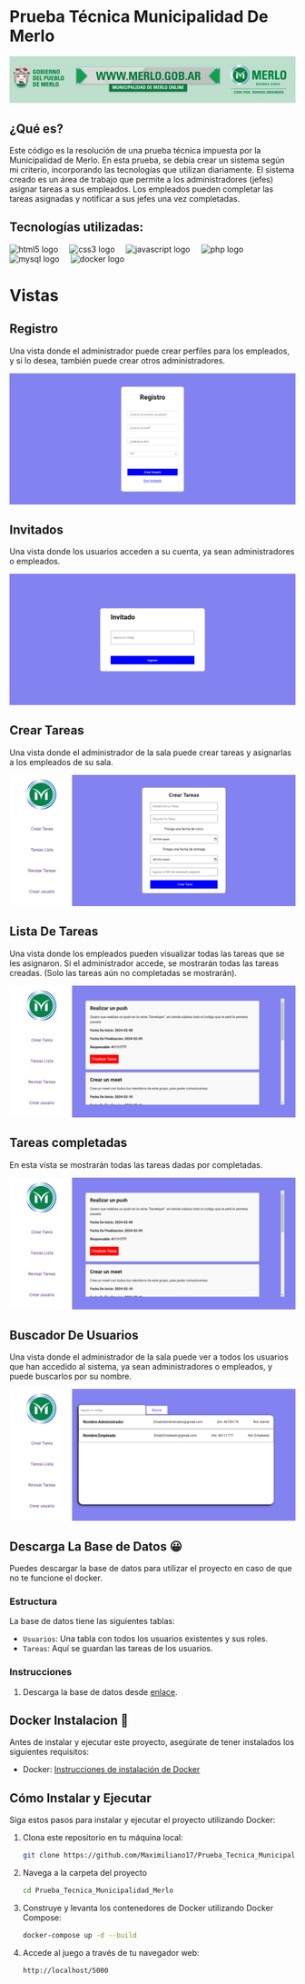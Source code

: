 # Prueba Técnica Municipalidad De Merlo

![Banner](https://github.com/Maximiliano17/Prueba_Tecnica_Municipalidad_Merlo/raw/master/bannerMunicipalidad.jpg)

## ¿Qué es?

Este código es la resolución de una prueba técnica impuesta por la Municipalidad de Merlo. En esta prueba, se debía crear un sistema según mi criterio, incorporando las tecnologías que utilizan diariamente. El sistema creado es un área de trabajo que permite a los administradores (jefes) asignar tareas a sus empleados. Los empleados pueden completar las tareas asignadas y notificar a sus jefes una vez completadas.

## Tecnologías utilizadas:

<div align="left">
  <img src="https://cdn.jsdelivr.net/gh/devicons/devicon/icons/html5/html5-original.svg" height="40" alt="html5 logo" />
  <img width="12" />
  <img src="https://cdn.jsdelivr.net/gh/devicons/devicon/icons/css3/css3-original.svg" height="40" alt="css3 logo" />
  <img width="12" />
  <img src="https://cdn.jsdelivr.net/gh/devicons/devicon/icons/javascript/javascript-original.svg" height="40" alt="javascript logo" />
  <img width="12" />
  <img src="https://cdn.jsdelivr.net/gh/devicons/devicon/icons/php/php-original.svg" height="40" alt="php logo" />
  <img width="12" />
  <img src="https://cdn.jsdelivr.net/gh/devicons/devicon/icons/mysql/mysql-original.svg" height="40" alt="mysql logo" />
  <img width="12" />
  <img src="https://cdn.jsdelivr.net/gh/devicons/devicon/icons/docker/docker-original.svg" height="40" alt="docker logo" />
</div>

# Vistas

## Registro

Una vista donde el administrador puede crear perfiles para los empleados, y si lo desea, también puede crear otros administradores.

![RegistroViewMuni](RegistroViewMuni.png)

## Invitados

Una vista donde los usuarios acceden a su cuenta, ya sean administradores o empleados.

![InvitadoViewMuni](InvitadoViewMuni.png)

## Crear Tareas

Una vista donde el administrador de la sala puede crear tareas y asignarlas a los empleados de su sala.

![CrearTareaViewMuni](CrearTareaViewMuni.png)

## Lista De Tareas

Una vista donde los empleados pueden visualizar todas las tareas que se les asignaron. Si el administrador accede, se mostrarán todas las tareas creadas. (Solo las tareas aún no completadas se mostrarán).

![ListaTareasViewMuni](ListaTareasViewMuni.png)

## Tareas completadas

En esta vista se mostrarán todas las tareas dadas por completadas.

![ListaTareasViewMuni](ListaTareasViewMuni.png)

## Buscador De Usuarios

Una vista donde el administrador de la sala puede ver a todos los usuarios que han accedido al sistema, ya sean administradores o empleados, y puede buscarlos por su nombre.

![SearchViewMuni](SearchViewMuni.png)

## Descarga La Base de Datos 😀

Puedes descargar la base de datos para utilizar el proyecto en caso de que no te funcione el docker.

### Estructura

La base de datos tiene las siguientes tablas:

- `Usuarios`: Una tabla con todos los usuarios existentes y sus roles.
- `Tareas`: Aquí se guardan las tareas de los usuarios.

### Instrucciones

1. Descarga la base de datos desde [enlace](https://drive.google.com/file/d/15dAdiYLIyVtHFa2oVN3_kdAjaZd_Qqpi/view?usp=sharing).
 
## Docker Instalacion 🐋

Antes de instalar y ejecutar este proyecto, asegúrate de tener instalados los siguientes requisitos:

- Docker: [Instrucciones de instalación de Docker](https://docs.docker.com/get-docker/)

## Cómo Instalar y Ejecutar

Siga estos pasos para instalar y ejecutar el proyecto utilizando Docker:

1. Clona este repositorio en tu máquina local:

   ```bash
   git clone https://github.com/Maximiliano17/Prueba_Tecnica_Municipalidad_Merlo.git

2. Navega a la carpeta del proyecto
     ```bash
   cd Prueba_Tecnica_Municipalidad_Merlo
3. Construye y levanta los contenedores de Docker utilizando Docker Compose:
      ```bash
   docker-compose up -d --build
4. Accede al juego a través de tu navegador web:
      ```bash
   http://localhost/5000
